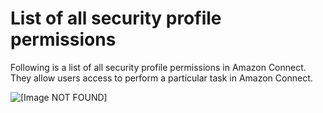 # List of all security profile permissions<a name="security-profile-list"></a>

Following is a list of all security profile permissions in Amazon Connect\. They allow users access to perform a particular task in Amazon Connect\.

![\[Image NOT FOUND\]](http://docs.aws.amazon.com/connect/latest/adminguide/images/security-profile-permissions-all.png)